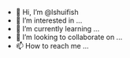 - 👋 Hi, I’m @lshuifish
- 👀 I’m interested in ...
- 🌱 I’m currently learning ...
- 💞️ I’m looking to collaborate on ...
- 📫 How to reach me ...

<!---
lshuifish/lshuifish is a ✨ special ✨ repository because its `README.md` (this file) appears on your GitHub profile.
You can click the Preview link to take a look at your changes.
--->
